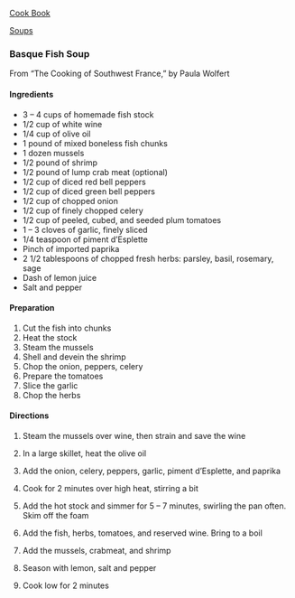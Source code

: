 [Cook Book](https://github.com/vmsmith/CookBook/blob/master/README.md)

[Soups](https://github.com/vmsmith/CookBook/blob/master/soups.md)

### Basque Fish Soup  

From “The Cooking of Southwest France,” by Paula Wolfert

#### Ingredients  

* 3 – 4 cups of homemade fish stock  
* 1/2 cup of white wine  
* 1/4 cup of olive oil  
* 1 pound of mixed boneless fish chunks  
* 1 dozen mussels  
* 1/2 pound of shrimp  
* 1/2 pound of lump crab meat (optional)  
* 1/2 cup of diced red bell peppers  
* 1/2 cup of diced green bell peppers  
* 1/2 cup of chopped onion  
* 1/2 cup of finely chopped celery  
* 1/2 cup of peeled, cubed, and seeded plum tomatoes  
* 1 – 3 cloves of garlic, finely sliced  
* 1/4 teaspoon of piment d’Esplette  
* Pinch of imported paprika  
* 2 1/2 tablespoons of chopped fresh herbs: parsley, basil, rosemary, sage  
* Dash of lemon juice   
* Salt and pepper  

#### Preparation

1. Cut the fish into chunks  
2. Heat the stock  
3. Steam the mussels  
4. Shell and devein the shrimp  
5. Chop the onion, peppers, celery  
6. Prepare the tomatoes  
7. Slice the garlic  
8. Chop the herbs  

#### Directions

1. Steam the mussels over wine, then strain and save the wine  

2. In a large skillet, heat the olive oil  

3. Add the onion, celery, peppers, garlic, piment d’Esplette, and paprika  

4. Cook for 2 minutes over high heat, stirring a bit  

5. Add the hot stock and simmer for 5 – 7 minutes, swirling the pan often. Skim off the foam  

6. Add the fish, herbs, tomatoes, and reserved wine. Bring to a boil  

7. Add the mussels, crabmeat, and shrimp  

8. Season with lemon, salt and pepper  

9. Cook low for 2 minutes  



